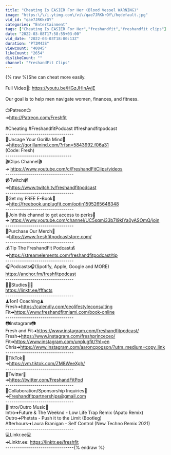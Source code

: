 ```yaml
---
title: "Cheating Is EASIER For Her (Blood Vessel WARNING)"
image: "https:\/\/i.ytimg.com\/vi\/qae7JRKkrOY\/hqdefault.jpg"
vid_id: "qae7JRKkrOY"
categories: "Entertainment"
tags: ["Cheating Is EASIER For Her","freshandfit","freshandfit clips"]
date: "2022-03-08T17:58:55+03:00"
vid_date: "2022-03-03T18:00:13Z"
duration: "PT3M43S"
viewcount: "40045"
likeCount: "2654"
dislikeCount: ""
channel: "FreshandFit Clips"
---
```

{% raw %}She can cheat more easily.<br /><br />Full Video🔗: <a rel="nofollow" target="blank" href="https://youtu.be/HGzJHInAvjE">https://youtu.be/HGzJHInAvjE</a><br /><br />Our goal is to help men navigate women, finances, and fitness. <br /><br />📺Patreon📺<br />➜<a rel="nofollow" target="blank" href="http://Patreon.com/Freshfit">http://Patreon.com/Freshfit</a><br /><br />#Cheating #FreshandfitPodcast #freshandfitpodcast <br />---------------------------------<br />🦍Uncage Your Gorilla Mind🦍<br />➜<a rel="nofollow" target="blank" href="https://gorillamind.com/?rfsn=5843992.f06a31">https://gorillamind.com/?rfsn=5843992.f06a31</a><br />(Code: Fresh)<br />--------------------------------<br />🎬Clips Channel🎬 <br />➜ <a rel="nofollow" target="blank" href="https://www.youtube.com/c/FreshandFitClips/videos">https://www.youtube.com/c/FreshandFitClips/videos</a> <br />---------------------------------<br />📹Twitch📹<br />➜<a rel="nofollow" target="blank" href="https://www.twitch.tv/freshandfitpodcast">https://www.twitch.tv/freshandfitpodcast</a><br />---------------------------------<br />📘Get my FREE E-Book📘<br />➜<a rel="nofollow" target="blank" href="http://freebook.unplugfit.com/optin1595265648348">http://freebook.unplugfit.com/optin1595265648348</a> <br />---------------------------------<br />💎Join this channel to get access to perks💎<br />➜ <a rel="nofollow" target="blank" href="https://www.youtube.com/channel/UC5sqmi33b7l9kIYa0yASOmQ/join">https://www.youtube.com/channel/UC5sqmi33b7l9kIYa0yASOmQ/join</a><br />---------------------------------<br />👕Purchase Our Merch👕<br />➜<a rel="nofollow" target="blank" href="https://www.freshfitpodcaststore.com/">https://www.freshfitpodcaststore.com/</a><br />---------------------------------<br />💰Tip The FreshandFit Podcast💰<br />➜<a rel="nofollow" target="blank" href="https://streamelements.com/freshandfitpodcast/tip">https://streamelements.com/freshandfitpodcast/tip</a><br />---------------------------------<br />🎧Podcasts🎧(Spotify, Apple, Google and MORE)<br /><a rel="nofollow" target="blank" href="https://anchor.fm/freshfitpodcast">https://anchor.fm/freshfitpodcast</a><br />---------------------------------<br />🧑‍🎓Studies🧑‍🎓<br /><a rel="nofollow" target="blank" href="https://linktr.ee/fffacts">https://linktr.ee/fffacts</a><br />---------------------------------<br />♟1on1 Coaching♟<br />Fresh➜<a rel="nofollow" target="blank" href="https://calendly.com/ceolifestyleconsulting">https://calendly.com/ceolifestyleconsulting</a><br />Fit➜<a rel="nofollow" target="blank" href="https://www.freshandfitmiami.com/book-online">https://www.freshandfitmiami.com/book-online</a><br />---------------------------------<br />📷Instagram📷<br />Fresh and Fit➜<a rel="nofollow" target="blank" href="https://www.instagram.com/freshandfitpodcast/">https://www.instagram.com/freshandfitpodcast/</a><br />Fresh➜<a rel="nofollow" target="blank" href="https://www.instagram.com/freshprinceceo/">https://www.instagram.com/freshprinceceo/</a><br />Fit➜<a rel="nofollow" target="blank" href="https://www.instagram.com/unplugfit/?hl=en">https://www.instagram.com/unplugfit/?hl=en</a><br />Chris➜<a rel="nofollow" target="blank" href="https://www.instagram.com/aaroncpogson/?utm_medium=copy_link">https://www.instagram.com/aaroncpogson/?utm_medium=copy_link</a><br />---------------------------------<br />🎵TikTok🎵<br />➜<a rel="nofollow" target="blank" href="https://vm.tiktok.com/ZM8WeeXgh/">https://vm.tiktok.com/ZM8WeeXgh/</a><br />---------------------------------<br />📱Twitter📱<br />➜<a rel="nofollow" target="blank" href="https://twitter.com/FreshandFitPod">https://twitter.com/FreshandFitPod</a><br />---------------------------------<br />📧Collaboration/Sponsorship Inquiries📧<br />➜Freshandfitpartnerships@gmail.com<br />---------------------------------<br />🎵Intro/Outro Music🎵<br />Intro➜Future &amp; The Weeknd - Low Life Trap Remix (Apato Remix)<br />Outro➜Phetsta - Push it to the Limit (Bootleg)<br />Afterhours➜Laura Branigan - Self Control (New Techno Remix 2021)<br />---------------------------------<br />💻Linkr.ee💻<br />➜Linktr.ee: <a rel="nofollow" target="blank" href="https://linktr.ee/freshfit">https://linktr.ee/freshfit</a><br />---------------------------------{% endraw %}
